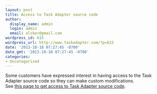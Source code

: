 ```yaml
---
layout: post
title: Access to Task Adapter source code
author:
  display_name: admin
  login: admin
  email: alskor@gmail.com
wordpress_id: 615
wordpress_url: http://www.taskadapter.com/?p=615
date: '2013-10-18 07:27:45 -0700'
date_gmt: '2013-10-18 07:27:45 -0700'
categories:
- Uncategorized
---
```

<p>Some customers have expressed interest in having access to the Task Adapter source code so they can make custom modifications.<br />
See <a href="http://www.taskadapter.com/access-to-source-code/" title="Access to source code">this page to get access to Task Adapter source code</a>.</p>
